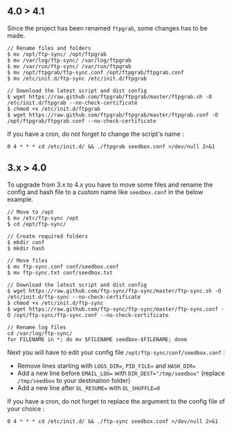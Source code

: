 ## 4.0 > 4.1

Since the project has been renamed `ftpgrab`, some changes has to be made.

```console
// Rename files and folders
$ mv /opt/ftp-sync/ /opt/ftpgrab
$ mv /var/log/ftp-sync/ /var/log/ftpgrab
$ mv /var/run/ftp-sync/ /var/run/ftpgrab
$ mv /opt/ftpgrab/ftp-sync.conf /opt/ftpgrab/ftpgrab.conf
$ mv /etc/init.d/ftp-sync /etc/init.d/ftpgrab

// Download the latest script and dist config
$ wget https://raw.github.com/ftpgrab/ftpgrab/master/ftpgrab.sh -O /etc/init.d/ftpgrab --no-check-certificate
$ chmod +x /etc/init.d/ftpgrab
$ wget https://raw.github.com/ftpgrab/ftpgrab/master/ftpgrab.conf -O /opt/ftpgrab/ftpgrab.conf --no-check-certificate
```

If you have a cron, do not forget to change the script's name :

```
0 4 * * * cd /etc/init.d/ && ./ftpgrab seedbox.conf >/dev/null 2>&1
```

## 3.x > 4.0

To upgrade from 3.x to 4.x you have to move some files and rename the config and hash file to a custom name like `seedbox.conf` in the below example.

```console
// Move to /opt
$ mv /etc/ftp-sync /opt
$ cd /opt/ftp-sync/

// Create required folders
$ mkdir conf
$ mkdir hash

// Move files
$ mv ftp-sync.conf conf/seedbox.conf
$ mv ftp-sync.txt conf/seedbox.txt

// Download the latest script and dist config
$ wget https://raw.github.com/ftp-sync/ftp-sync/master/ftp-sync.sh -O /etc/init.d/ftp-sync --no-check-certificate
$ chmod +x /etc/init.d/ftp-sync
$ wget https://raw.github.com/ftp-sync/ftp-sync/master/ftp-sync.conf -O /opt/ftp-sync/ftp-sync.conf --no-check-certificate

// Rename log files
cd /var/log/ftp-sync/
for FILENAME in *; do mv $FILENAME seedbox-$FILENAME; done
```

Next you will have to edit your config file `/opt/ftp-sync/conf/seedbox.conf` :

* Remove lines starting with `LOGS_DIR=`, `PID_FILE=` and `HASH_DIR=`
* Add a new line before `EMAIL_LOG=` with `DIR_DEST="/tmp/seedbox"` (replace `/tmp/seedbox` to your destination folder)
* Add a new line after `DL_RESUME=` with `DL_SHUFFLE=0`

If you have a cron, do not forget to replace the argument to the config file of your choice :

```
0 4 * * * cd /etc/init.d/ && ./ftp-sync seedbox.conf >/dev/null 2>&1
```
